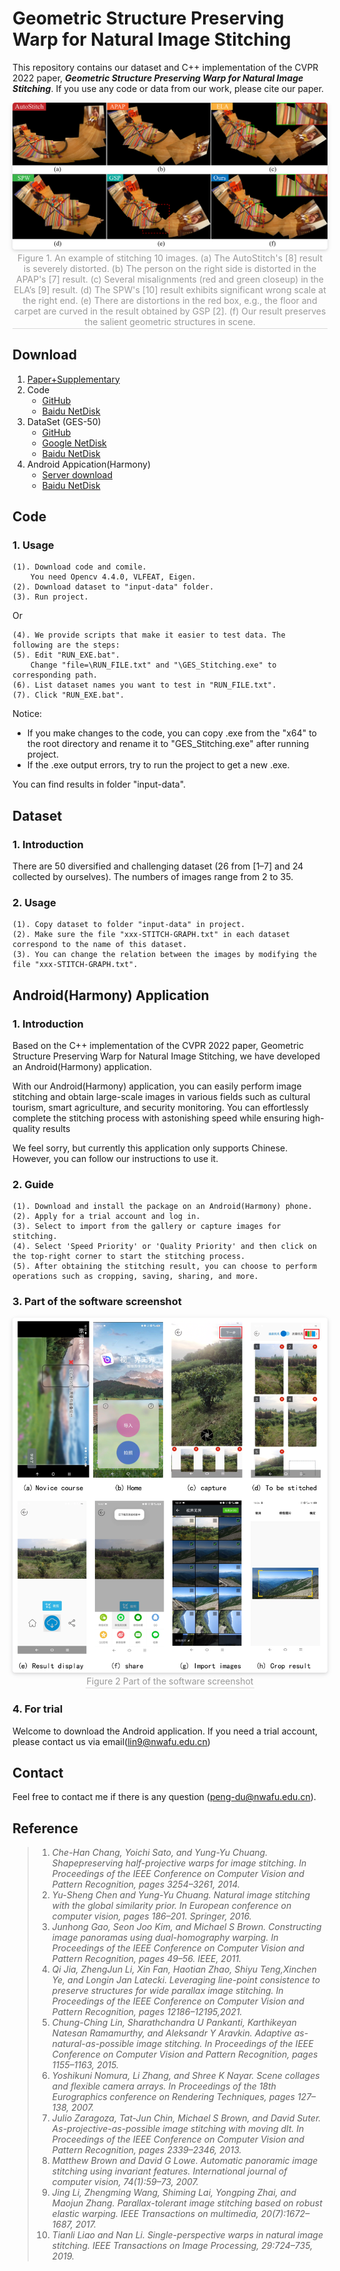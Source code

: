 # Geometric Structure Preserving Warp for Natural Image Stitching

This repository contains our dataset and C++ implementation of the CVPR 2022 paper, ***Geometric Structure Preserving Warp for Natural Image Stitching***. If you use any code or data from our work, please cite our paper.


<center>
    <img style="border-radius: 0.3125em;
    box-shadow: 0 2px 4px 0 rgba(34,36,38,.12),0 2px 10px 0 rgba(34,36,38,.08);" 
    src="https://github.com/flowerDuo/GES-GSP-Stitching/blob/master/Images/CAVE-PLAYGROUND.png">
    <br>
    <div style="color:orange; border-bottom: 1px solid #d9d9d9;
    display: inline-block;
    color: #999;
    padding: 2px;">Figure 1. An example of stitching 10 images. (a) The AutoStitch's [8] result is severely distorted. (b) The person on the right side is distorted in the APAP's [7] result. (c) Several misalignments (red and green closeup) in the ELA’s [9] result. (d) The SPW's [10] result exhibits significant wrong scale at the right end. (e) There are distortions in the red box, e.g., the floor and carpet are curved in the result obtained by GSP [2]. (f) Our result preserves the salient geometric structures in scene.</div>
</center>

## Download

1. [Paper+Supplementary](https://openaccess.thecvf.com/content/CVPR2022/html/Du_Geometric_Structure_Preserving_Warp_for_Natural_Image_Stitching_CVPR_2022_paper.html)
2. Code
	* [GitHub](https://github.com/flowerDuo/GES-GSP-Stitching/tree/master/Code)
	* [Baidu NetDisk](https://pan.baidu.com/s/16OoMjeEiOLHIxv8shB1dFw?pwd=h5vi)
3. DataSet (GES-50)
	* [GitHub](https://github.com/flowerDuo/GES-GSP-Stitching/tree/master/Dataset)
	* [Google NetDisk](https://drive.google.com/file/d/1SlQ2P9nW9PW4hUGemDvv6uCy75byDPq8/view?usp=sharing)
	* [Baidu NetDisk](https://pan.baidu.com/s/1ok-yYw1Ww77ARZ6tiHxgjA?pwd=7zjv)
4. Android Appication(Harmony)
    * [Server download](http://mosica.nat300.top/aic/mosaic.apk)
    * [Baidu NetDisk](https://pan.baidu.com/s/1f4HkxKF7I71Be4W6awnpKw?pwd=s8vi )

## Code

### 1. Usage

	(1). Download code and comile.
		You need Opencv 4.4.0, VLFEAT, Eigen.
	(2). Download dataset to "input-data" folder.
	(3). Run project.

Or

	(4). We provide scripts that make it easier to test data. The following are the steps:
	(5). Edit "RUN_EXE.bat". 
		Change "file=\RUN_FILE.txt" and "\GES_Stitching.exe" to corresponding path.
	(6). List dataset names you want to test in "RUN_FILE.txt".
	(7). Click "RUN_EXE.bat".

Notice:
* If you make changes to the code, you can copy .exe from the "x64" to the root directory and rename it to "GES_Stitching.exe" after running project.
* If the .exe output errors, try to run the project to get a new .exe.
	
You can find results in folder "input-data".

  


## Dataset

### 1. Introduction
There are 50 diversified and challenging dataset (26 from [1–7] and 24 collected by ourselves). The numbers of images range from 2 to 35.

### 2. Usage
	(1). Copy dataset to folder "input-data" in project.
	(2). Make sure the file "xxx-STITCH-GRAPH.txt" in each dataset correspond to the name of this dataset.
	(3). You can change the relation between the images by modifying the file "xxx-STITCH-GRAPH.txt".

## Android(Harmony) Application

### 1. Introduction
Based on the C++ implementation of the CVPR 2022 paper, 
Geometric Structure Preserving Warp for Natural Image Stitching, we have developed an Android(Harmony) application.

With our Android(Harmony) application,
you can easily perform image stitching and obtain large-scale images in various fields 
such as cultural tourism, smart agriculture, and security monitoring. 
You can effortlessly complete the stitching process with astonishing speed while ensuring high-quality results

We feel sorry, but currently this application only supports Chinese. However, you can follow our instructions to use it.

### 2. Guide
	(1). Download and install the package on an Android(Harmony) phone.
	(2). Apply for a trial account and log in.
	(3). Select to import from the gallery or capture images for stitching.
	(4). Select 'Speed Priority' or 'Quality Priority' and then click on the top-right corner to start the stitching process.
	(5). After obtaining the stitching result, you can choose to perform operations such as cropping, saving, sharing, and more.

### 3. Part of the software screenshot
<center>
    <img style="border-radius: 0.3125em;
    box-shadow: 0 2px 4px 0 rgba(34,36,38,.12),0 2px 10px 0 rgba(34,36,38,.08);" 
    src="https://github.com/flowerDuo/GES-GSP-Stitching/blob/master/Images/guide3.png">
    <br>
    <div style="color:orange; border-bottom: 1px solid #d9d9d9;
    display: inline-block;
    color: #999;
    padding: 2px;">Figure 2 Part of the software screenshot</div>
</center>

### 4. For trial
Welcome to download the Android application. If you need a trial account, please contact us via email(lin9@nwafu.edu.cn)


## Contact

Feel free to contact me if there is any question (peng-du@nwafu.edu.cn).

## Reference
> 1. *Che-Han Chang, Yoichi Sato, and Yung-Yu Chuang. Shapepreserving half-projective warps for image stitching. In Proceedings of the IEEE Conference on Computer Vision and
Pattern Recognition, pages 3254–3261, 2014.*
> 2. *Yu-Sheng Chen and Yung-Yu Chuang. Natural image stitching with the global similarity prior. In European conference
on computer vision, pages 186–201. Springer, 2016.*
> 3. *Junhong Gao, Seon Joo Kim, and Michael S Brown. Constructing image panoramas using dual-homography warping. In Proceedings of the IEEE Conference on Computer Vision
and Pattern Recognition, pages 49–56. IEEE, 2011.*
> 4. *Qi Jia, ZhengJun Li, Xin Fan, Haotian Zhao, Shiyu Teng,Xinchen Ye, and Longin Jan Latecki. Leveraging line-point consistence to preserve structures for wide parallax image
stitching. In Proceedings of the IEEE Conference on Computer Vision and Pattern Recognition, pages 12186–12195,2021.*
> 5. *Chung-Ching Lin, Sharathchandra U Pankanti, Karthikeyan Natesan Ramamurthy, and Aleksandr Y Aravkin. Adaptive as-natural-as-possible image stitching. In Proceedings of the
IEEE Conference on Computer Vision and Pattern Recognition, pages 1155–1163, 2015.*
> 6. *Yoshikuni Nomura, Li Zhang, and Shree K Nayar. Scene collages and flexible camera arrays. In Proceedings of the 18th Eurographics conference on Rendering Techniques, pages
127–138, 2007.*
> 7. *Julio Zaragoza, Tat-Jun Chin, Michael S Brown, and David Suter. As-projective-as-possible image stitching with moving dlt. In Proceedings of the IEEE Conference on Computer Vision and Pattern Recognition, pages 2339–2346, 2013.*
> 8. *Matthew Brown and David G Lowe. Automatic panoramic image stitching using invariant features. International journal of computer vision, 74(1):59–73, 2007.* 
> 9. *Jing Li, Zhengming Wang, Shiming Lai, Yongping Zhai, and Maojun Zhang. Parallax-tolerant image stitching based on robust elastic warping. IEEE Transactions on multimedia,
20(7):1672–1687, 2017.*
> 10. *Tianli Liao and Nan Li. Single-perspective warps in natural image stitching. IEEE Transactions on Image Processing, 29:724–735, 2019.*



